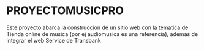 # PROYECTOMUSICPRO
Este proyecto abarca la construccion de un sitio web con la tematica de Tienda online de musica (por ej audiomusica es una referencia), ademas de integrar el web Service de Transbank

